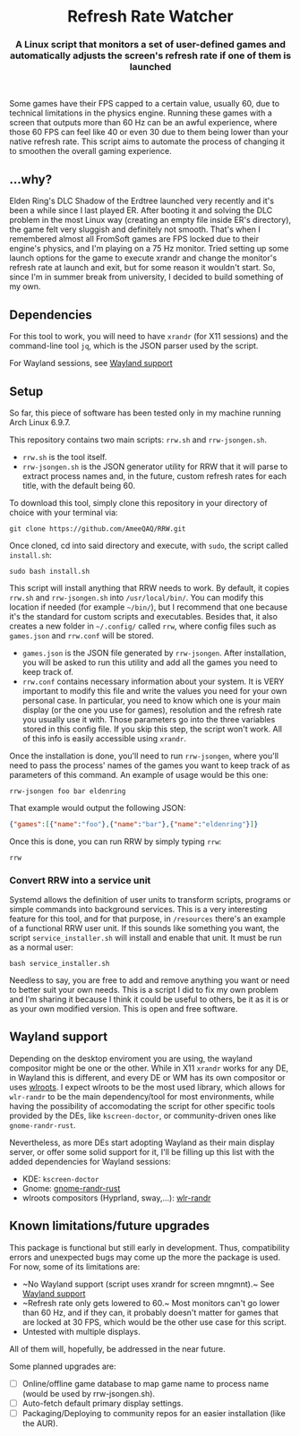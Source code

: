 <div align="center">
<h1>Refresh Rate Watcher</h1>
<h3>A Linux script that monitors a set of user-defined games and automatically adjusts the screen's refresh rate if one of them is launched</h3>
</div>

<br>

Some games have their FPS capped to a certain value, usually 60, due to technical limitations in the physics engine. Running these games with a screen that outputs more than 60 Hz can be an awful experience, where those 60 FPS can feel like 40 or even 30 due to them being lower than your native refresh rate. This script aims to automate the process of changing it to smoothen the overall gaming experience.

## ...why?
Elden Ring's DLC Shadow of the Erdtree launched very recently and it's been a while since I last played ER. After booting it and solving the DLC problem in the most Linux way (creating an empty file inside ER's directory), the game felt very sluggish and definitely not smooth. That's when I remembered almost all FromSoft games are FPS locked due to their engine's physics, and I'm playing on a 75 Hz monitor. Tried setting up some launch options for the game to execute xrandr and change the monitor's refresh rate at launch and exit, but for some reason it wouldn't start. So, since I'm in summer break from university, I decided to build something of my own.

## Dependencies
For this tool to work, you will need to have `xrandr` (for X11 sessions) and the command-line tool `jq`, which is the JSON parser used by the script.

For Wayland sessions, see [Wayland support](#wayland-support)

## Setup
So far, this piece of software has been tested only in my machine running Arch Linux 6.9.7.

This repository contains two main scripts: `rrw.sh` and `rrw-jsongen.sh`.
- `rrw.sh` is the tool itself.
- `rrw-jsongen.sh` is the JSON generator utility for RRW that it will parse to extract process names and, in the future, custom refresh rates for each title, with the default being 60.

To download this tool, simply clone this repository in your directory of choice with your terminal via:
```
git clone https://github.com/AmeeQAQ/RRW.git
```

Once cloned, cd into said directory and execute, with `sudo`, the script called `install.sh`:
```
sudo bash install.sh
```

This script will install anything that RRW needs to work. By default, it copies `rrw.sh` and `rrw-jsongen.sh` into `/usr/local/bin/`. You can modify this location if needed (for example `~/bin/`), but I recommend that one because it's the standard for custom scripts and executables. Besides that, it also creates a new folder in `~/.config/` called `rrw`, where config files such as `games.json` and `rrw.conf` will be stored.
- `games.json` is the JSON file generated by `rrw-jsongen`. After installation, you will be asked to run this utility and add all the games you need to keep track of.
- `rrw.conf` contains necessary information about your system. It is VERY important to modify this file and write the values you need for your own personal case. In particular, you need to know which one is your main display (or the one you use for games), resolution and the refresh rate you usually use it with. Those parameters go into the three variables stored in this config file. If you skip this step, the script won't work.
All of this info is easily accessible using `xrandr`.

Once the installation is done, you'll need to run `rrw-jsongen`, where you'll need to pass the process' names of the games you want to keep track of as parameters of this command. An example of usage would be this one:
```
rrw-jsongen foo bar eldenring
```

That example would output the following JSON:
```json
{"games":[{"name":"foo"},{"name":"bar"},{"name":"eldenring"}]}
```

Once this is done, you can run RRW by simply typing `rrw`:
```
rrw
```

### Convert RRW into a service unit
Systemd allows the definition of user units to transform scripts, programs or simple commands into background services. This is a very interesting feature for this tool, and for that purpose, in `/resources` there's an example of a functional RRW user unit. If this sounds like something you want, the script `service_installer.sh` will install and enable that unit. It must be run as a normal user:
```
bash service_installer.sh
```

Needless to say, you are free to add and remove anything you want or need to better suit your own needs. This is a script I did to fix my own problem and I'm sharing it because I think it could be useful to others, be it as it is or as your own modified version. This is open and free software.

## Wayland support
Depending on the desktop enviroment you are using, the wayland compositor might be one or the other. While in X11 `xrandr` works for any DE, in Wayland this is different, and every DE or WM has its own compositor or uses [wlroots](https://gitlab.freedesktop.org/wlroots/wlroots). I expect wlroots to be the most used library, which allows for `wlr-randr` to be the main dependency/tool for most environments, while having the possibility of accomodating the script for other specific tools provided by the DEs, like `kscreen-doctor`, or community-driven ones like `gnome-randr-rust`.

Nevertheless, as more DEs start adopting Wayland as their main display server, or offer some solid support for it, I'll be filling up this list with the added dependencies for Wayland sessions:
- KDE: `kscreen-doctor`
- Gnome: [gnome-randr-rust](https://github.com/maxwellainatchi/gnome-randr-rust)
- wlroots compositors (Hyprland, sway,...): [wlr-randr](https://sr.ht/~emersion/wlr-randr/)

## Known limitations/future upgrades
This package is functional but still early in development. Thus, compatibility errors and unexpected bugs may come up the more the package is used. For now, some of its limitations are:
- ~No Wayland support (script uses xrandr for screen mngmnt).~ See [Wayland support](#wayland-support)
- ~Refresh rate only gets lowered to 60.~ Most monitors can't go lower than 60 Hz, and if they can, it probably doesn't matter for games that are locked at 30 FPS, which would be the other use case for this script.
- Untested with multiple displays.

All of them will, hopefully, be addressed in the near future.

Some planned upgrades are:
- [ ] Online/offline game database to map game name to process name (would be used by rrw-jsongen.sh).
- [ ] Auto-fetch default primary display settings.
- [ ] Packaging/Deploying to community repos for an easier installation (like the AUR).
